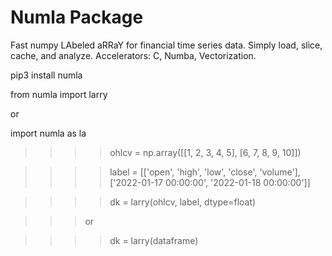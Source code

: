 # Numla Package

Fast numpy LAbeled aRRaY for financial time series data. Simply load, slice, cache, and analyze. Accelerators: C, Numba, Vectorization.

pip3 install numla

from numla import larry 

or

import numla as la

>>>>ohlcv = np.array([[1, 2, 3, 4, 5], [6, 7, 8, 9, 10]])

>>>>label = [['open', 'high', 'low', 'close', 'volume'], ['2022-01-17 00:00:00', '2022-01-18 00:00:00']]

>>>>dk = larry(ohlcv, label, dtype=float)

>>>or

>>>>dk = larry(dataframe)